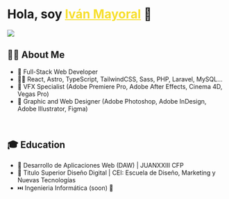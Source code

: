 <div align="center">
  <h1 align="left" >Hola, soy <a style="color:#f7df2e;" href="https://www.linkedin.com/in/iv%C3%A1n-mayoral-8288a1331/">Iván Mayoral</a> 👋</h1>
</div>
<img src="https://github.com/user-attachments/assets/81575bfd-f252-438e-9920-8a91f4cacae3">

## 🙋‍♂️ About Me

- 🚀 Full-Stack Web Developer
- 🧑‍💻 React, Astro, TypeScript, TailwindCSS, Sass, PHP, Laravel, MySQL...
- 🎥 VFX Specialist (Adobe Premiere Pro, Adobe After Effects, Cinema 4D, Vegas Pro)
- 🎨 Graphic and Web Designer (Adobe Photoshop, Adobe InDesign, Adobe Illustrator, Figma)
<br>

## 🎓 Education 

- 📖 Desarrollo de Aplicaciones Web (DAW) | JUANXXIII CFP
- 📘 Titulo Superior Diseño Digital | CEI: Escuela de Diseño, Marketing y Nuevas Tecnologías
- ⏭️ Ingenieria Informática (soon) 🌟
<br>



